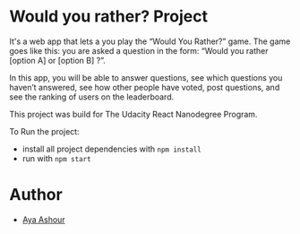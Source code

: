 # Would you rather? Project

It's a web app that lets a you play the “Would You Rather?” game. The game goes like this: you are asked a question in the form: “Would you rather [option A] or [option B] ?”. 

In this app, you will be able to answer questions, see which questions you haven’t answered, see how other people have voted, post questions, and see the ranking of users on the leaderboard.

This project was build for The Udacity React Nanodegree Program.


To Run the project:

* install all project dependencies with `npm install`
* run with `npm start`

# Author
* [Aya Ashour](https://github.com/AyAshour)
